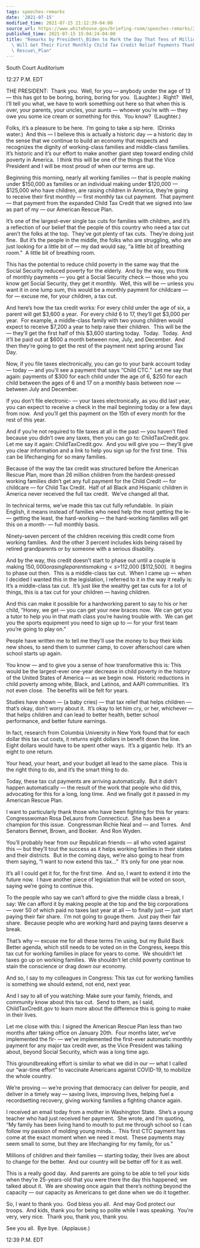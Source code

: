```yaml
---
tags: speeches-remarks
date: '2021-07-15'
modified_time: 2021-07-15 21:12:39-04:00
source_url: https://www.whitehouse.gov/briefing-room/speeches-remarks/2021/07/15/remarks-by-president-biden-to-mark-the-day-that-tens-of-millions-of-families-will-get-their-first-monthly-child-tax-credit-relief-payments-thanks-to-the-american-rescue-plan/
published_time: 2021-07-15 15:04:24-04:00
title: "Remarks by President\_Biden to Mark the Day That Tens of Millions of Families\
  \ Will Get Their First Monthly Child Tax Credit Relief Payments Thanks to the American\
  \ Rescue\_Plan"
---
```

 
South Court Auditorium

12:27 P.M. EDT

THE PRESIDENT:  Thank you.  Well, for you — anybody under the age of 13
— this has got to be boring, boring, boring for you.  (Laughter.) 
Right?  Well, I’ll tell you what, we have to work something out here so
that when this is over, your parents, your uncles, your aunts — whoever
you’re with — they owe you some ice cream or something for this.  You
know?  (Laughter.)  
  
Folks, it’s a pleasure to be here.  I’m going to take a sip here. 
(Drinks water.)  And this — I believe this is actually a historic day —
a historic day in the sense that we continue to build an economy that
respects and recognizes the dignity of working-class families and
middle-class families.  It’s historic and it’s our effort to make
another giant step toward ending child poverty in America.  I think this
will be one of the things that the Vice President and I will be most
proud of when our terms are up.  
  
Beginning this morning, nearly all working families — that is people
making under $150,000 as families or an individual making under $120,000
— $125,000 who have children, are raising children in America, they’re
going to receive their first monthly — first monthly tax cut payment. 
That payment — that payment from the expanded Child Tax Credit that we
signed into law as part of my — our American Rescue Plan.   
  
It’s one of the largest-ever single tax cuts for families with children,
and it’s a reflection of our belief that the people of this country who
need a tax cut aren’t the folks at the top.  They’ve got plenty of tax
cuts.  They’re doing just fine.  But it’s the people in the middle, the
folks who are struggling, who are just looking for a little bit of — my
dad would say, “a little bit of breathing room.”  A little bit of
breathing room.  
  
This has the potential to reduce child poverty in the same way that the
Social Security reduced poverty for the elderly.  And by the way, you
think of monthly payments — you get a Social Security check — those who
you know get Social Security, they get it monthly.  Well, this will be —
unless you want it in one lump sum, this would be a monthly payment for
childcare — for — excuse me, for your children, a tax cut.   
  
And here’s how the tax credit works: For every child under the age of
six, a parent will get $3,600 a year.  For every child 6 to 17, they’ll
get $3,000 per year.  For example, a middle-class family with two young
children would expect to receive $7,200 a year to help raise their
children.  This will be the — they’ll get the first half of this $3,600
starting today.  Today.  Today.  And it’ll be paid out at $600 a month
between now, July, and December.  And then they’re going to get the rest
of the payment next spring around Tax Day.  
  
Now, if you file taxes electronically, you can go to your bank account
today — today — and you’ll see a payment that says “Child CTC.”  Let me
say that again: payments of $300 for each child under the age of 6, $250
for each child between the ages of 6 and 17 on a monthly basis between
now — between July and December.   
  
If you don’t file electronic- — your taxes electronically, as you did
last year, you can expect to receive a check in the mail beginning today
or a few days from now.  And you’ll get this payment on the 15th of
every month for the rest of this year.   
  
And if you’re not required to file taxes at all in the past — you
haven’t filed because you didn’t owe any taxes, then you can go to:
ChildTaxCredit.gov.  Let me say it again: ChildTaxCredit.gov.  And you
will give you — they’ll give you clear information and a link to help
you sign up for the first time.  This can be lifechanging for so many
families.   
  
Because of the way the tax credit was structured before the American
Rescue Plan, more than 26 million children from the hardest-pressed
working families didn’t get any full payment for the Child Credit — for
childcare — for Child Tax Credit.  Half of all Black and Hispanic
children in America never received the full tax credit.  We’ve changed
all that.  
  
In technical terms, we’ve made this tax cut fully refundable.  In plain
English, it means instead of families who need help the most getting the
le- — getting the least, the hard-working — the hard-working families
will get this on a month- — full monthly basis.   
  
Ninety-seven percent of the children receiving this credit come from
working families.  And the other 3 percent includes kids being raised by
retired grandparents or by someone with a serious disability.  
  
And by the way, this credit doesn’t start to phase out until a couple is
making $150,000 or a single parent is making <s>$112,000</s>
\[$112,500\].  It begins to phase out then.  This is a middle-class tax
cut.  When I came up — when I decided I wanted this in the legislation,
I referred to it in the way it really is: It’s a middle-class tax cut. 
It’s just like the wealthy get tax cuts for a lot of things, this is a
tax cut for your children — having children.  
  
And this can make it possible for a hardworking parent to say to his or
her child, “Honey, we get — you can get your new braces now.  We can get
you a tutor to help you in that math class you’re having trouble with. 
We can get you the sports equipment you need to sign up to — for your
first team you’re going to play on.”   
  
People have written me to tell me they’ll use the money to buy their
kids new shoes, to send them to summer camp, to cover afterschool care
when school starts up again.   
  
You know — and to give you a sense of how transformative this is: This
would be the largest-ever one-year decrease in child poverty in the
history of the United States of America — as we begin now.  Historic
reductions in child poverty among white, Black, and Latinos, and AAPI
communities.  It’s not even close.  The benefits will be felt for
years.  
  
Studies have shown — (a baby cries) — that tax relief that helps
children — that’s okay, don’t worry about it.  It’s okay to let him cry,
or her, whichever — that helps children and can lead to better health,
better school performance, and better future earnings.   
  
In fact, research from Columbia University in New York found that for
each dollar this tax cut costs, it returns eight dollars in benefit down
the line.  Eight dollars would have to be spent other ways.  It’s a
gigantic help.  It’s an eight to one return.   
  
Your head, your heart, and your budget all lead to the same place.  This
is the right thing to do, and it’s the smart thing to do.  
  
Today, these tax cut payments are arriving automatically.  But it didn’t
happen automatically — the result of the work that people who did this,
advocating for this for a long, long time.  And we finally got it passed
in my American Rescue Plan.   
  
I want to particularly thank those who have been fighting for this for
years: Congresswoman Rosa DeLauro from Connecticut.  She has been a
champion for this issue.  Congressman Richie Neal and — and Torres.  And
Senators Bennet, Brown, and Booker.  And Ron Wyden.   
  
You’ll probably hear from our Republican friends — all who voted against
this — but they’ll tout the success as it helps working families in
their states and their districts.  But in the coming days, we’re also
going to hear from them saying, “I want to now extend this tax…”  It’s
only for one year now.   
  
It’s all I could get it for, for the first time.  And so, I want to
extend it into the future now.  I have another piece of legislation that
will be voted on soon, saying we’re going to continue this.  
  
To the people who say we can’t afford to give the middle class a break,
I say: We can afford it by making people at the top and the big
corporations — over 50 of which paid no taxes last year at all — to
finally just — just start paying their fair share.  I’m not going to
gouge them.  Just pay their fair share.  Because people who are working
hard and paying taxes deserve a break.  
  
That’s why — excuse me for all these terms I’m using, but my Build Back
Better agenda, which still needs to be voted on in the Congress, keeps
this tax cut for working families in place for years to come.  We
shouldn’t let taxes go up on working families.  We shouldn’t let child
poverty continue to stain the conscience or drag down our economy.   
  
And so, I say to my colleagues in Congress: This tax cut for working
families is something we should extend, not end, next year.  
  
And I say to all of you watching: Make sure your family, friends, and
community know about this tax cut.  Send to them, as I said,
ChildTaxCredit.gov to learn more about the difference this is going to
make in their lives.  
  
Let me close with this: I signed the American Rescue Plan less than two
months after taking office on January 20th.  Four months later, we’ve
implemented the fir- — we’ve implemented the first-ever automatic
monthly payment for any major tax credit ever, as the Vice President was
talking about, beyond Social Security, which was a long time ago.  
  
This groundbreaking effort is similar to what we did in our — what I
called our “war-time effort” to vaccinate Americans against COVID-19, to
mobilize the whole country.   
  
We’re proving — we’re proving that democracy can deliver for people, and
deliver in a timely way — saving lives, improving lives, helping fuel a
recordsetting recovery, giving working families a fighting chance
again.   
  
I received an email today from a mother in Washington State.  She’s a
young teacher who had just received her payment.  She wrote, and I’m
quoting, “My family has been living hand to mouth to put me through
school so I can follow my passion of molding young minds…  This first
CTC payment has come at the exact moment when we need it most.  These
payments may seem small to some, but they are lifechanging for my
family, for us.”   
  
Millions of children and their families — starting today, their lives
are about to change for the better.  And our country will be better off
for it as well.   
  
This is a really good day.  And parents are going to be able to tell
your kids when they’re 25-years-old that you were there the day this
happened; we talked about it.  We are showing once again that there’s
nothing beyond the capacity — our capacity as Americans to get done when
we do it together.   
  
So, I want to thank you.  God bless you all.  And may God protect our
troops.  And kids, thank you for being so polite while I was speaking. 
You’re very, very nice.  Thank you, thank you, thank you.   
  
See you all.  Bye bye.  (Applause.)  
  
12:39 P.M. EDT
